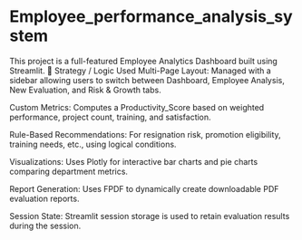 # Employee_performance_analysis_system
This project is a full-featured Employee Analytics Dashboard built using Streamlit.
🧠 Strategy / Logic Used
Multi-Page Layout: Managed with a sidebar allowing users to switch between Dashboard, Employee Analysis, New Evaluation, and Risk & Growth tabs.

Custom Metrics: Computes a Productivity_Score based on weighted performance, project count, training, and satisfaction.

Rule-Based Recommendations: For resignation risk, promotion eligibility, training needs, etc., using logical conditions.

Visualizations: Uses Plotly for interactive bar charts and pie charts comparing department metrics.

Report Generation: Uses FPDF to dynamically create downloadable PDF evaluation reports.

Session State: Streamlit session storage is used to retain evaluation results during the session.

